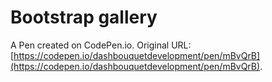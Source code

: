 # Bootstrap gallery

A Pen created on CodePen.io. Original URL: [https://codepen.io/dashbouquetdevelopment/pen/mBvQrB](https://codepen.io/dashbouquetdevelopment/pen/mBvQrB).


